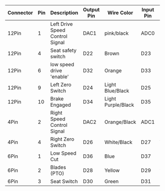 

| Connector | Pin | Description                     | Output Pin | Wire Color         | Input Pin | Wire Color   | Pass Thru |
|-----------|-----|---------------------------------|------------|--------------------|-----------|--------------|-----------|
| 12Pin     | 1   | Left Drive Speed Control Signal | DAC1       | pink/black         | ADC0      | pink         | N         |
| 12Pin     | 4   | Seat safety switch              | D22        | Brown              | D23       | Green        | N         |
| 12Pin     | 6   | low speed drive 'enable'        | D32        | Orange             | D33       | Green/Black  | N         |
| 12Pin     | 9   | Left Zero Switch                | D24        | Light Blue/Black   | D25       | Light Blue   | N         |
| 12Pin     | 10  | Brake Engaged                   | D34        | Light Purple/Black | D35       | Light Purple | N         |
| 4Pin      | 2   | Right Speed Control Signal      | DAC2       | Orange/Black       | ADC1      | Orange       | N         |
| 4Pin      | 4   | Right Zero Switch               | D26        | White/Black        | D27       | White        | N         |
| 6Pin      | 1   | Low Speed Cut                   | D36        | Blue               | D37       | Blue/Black   | N         |
| 6Pin      | 2   | Blades (PTO)                    | D28        | Yellow             | D29       | yellow/black | N         |
| 6Pin      | 3   | Seat Switch                     | D30        | Green              | D31       | Brown        | N         |